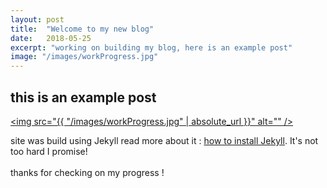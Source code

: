 ```yaml
---
layout: post
title:  "Welcome to my new blog"
date:   2018-05-25
excerpt: "working on building my blog, here is an example post"
image: "/images/workProgress.jpg"
---
```


## this is an example post
<a href="#" class="image main"><img src="{{ "/images/workProgress.jpg" | absolute_url }}" alt="" /></a>

site was build using Jekyll read more about it : [how to install Jekyll](https://jekyllrb.com/). It's not too hard I promise!
<br><br>
thanks for checking on my progress !
